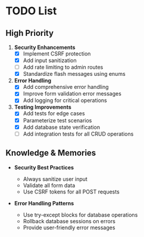 # TODO List

## High Priority
1. **Security Enhancements**
   - [x] Implement CSRF protection
   - [x] Add input sanitization
   - [ ] Add rate limiting to admin routes
   - [x] Standardize flash messages using enums

2. **Error Handling**
   - [x] Add comprehensive error handling
   - [x] Improve form validation error messages
   - [x] Add logging for critical operations

3. **Testing Improvements**
   - [x] Add tests for edge cases
   - [x] Parameterize test scenarios
   - [x] Add database state verification
   - [ ] Add integration tests for all CRUD operations

## Knowledge & Memories
- **Security Best Practices**
  * Always sanitize user input
  * Validate all form data
  * Use CSRF tokens for all POST requests

- **Error Handling Patterns**
  * Use try-except blocks for database operations
  * Rollback database sessions on errors
  * Provide user-friendly error messages


